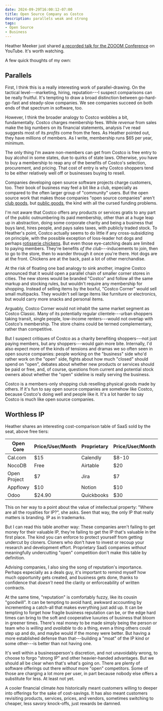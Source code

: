 ```yaml
---
date: 2024-09-29T16:00:12-07:00
title: Open Source Company as Costco
description: parallels weak and strong
tags:
- Open Source
- Business
---
```


Heather Meeker just shared [a recorded talk for the ZOOOM Conference](https://www.youtube.com/watch?v=Jt4bbwoaXK0) on YouTube.  It's worth watching.

A few quick thoughts of my own:

## Parallels

First, I think this is a really interesting work of parallel-drawing.  On the tactical level---marketing, hiring, reputation---I suspect comparisons can be really fruitful.  It's tempting to draw a broad distinction between go-hard-go-fast and steady-slow companies.  We see companies succeed on both ends of that spectrum in software, too.

However, I think the broader analogy to Costco wobbles a bit, fundamentally.  Costco charges membership fees.  While _revenue_ from sales make the big numbers on its financial statements, analysis I've read suggests most of its _profits_ come from the fees.  As Heather pointed out, they have millions of members.  As I write, membership runs $65 per year, minimum.

The only thing I'm aware non-members can get from Costco is free entry to buy alcohol in some states, due to quirks of state laws.  Otherwise, you have to buy a membership to reap any of the benefits of Costco's selection, procurement, and pricing.  That cost of entry is why Costco shoppers tend to be either relatively well off or businesses buying to resell.

Companies developing open source software projects charge customers, too.  Their book of business may feel a bit like a club, especially as compared to the often larger group of "community" users.  But the open source work that makes those companies "open source companies" aren't [club goods](https://en.wikipedia.org/wiki/Club_good), but [public goods](https://en.wikipedia.org/wiki/Public_good_(economics)), the kind with all the cursed funding problems.

I'm not aware that Costco offers any products or services gratis to any part of the public outnumbering its paid membership, other than at a huge leap up in abstraction, doing some corporate charity and being a business that buys land, hires people, and pays sales taxes, with publicly traded stock.  To Heather's point, Costco actually seems to do little if any cross-subsidizing on principle, with the possible exception of loss-leader hot dogs and perhaps [rotisserie chickens](https://www.eatthis.com/costco-rotisserie-chicken/).  But even those eye-catching deals are limited to paying members.  They're benefits _of the club_---inducements to join, then to go to the store, then to wander through it once you're there.  Hot dogs are at the front.  Chickens are at the back, past a lot of other merchandise.

At the risk of floating one bad analogy to sink another, imagine Costco announced that it would open a parallel chain of smaller corner stores in cities.  The new stores would be branded "Costco" and follow all the same markup and stocking rules, but wouldn't require any membership for shopping.  Instead of selling items by the boxful, "Costco Corner" would sell small multipacks.  They wouldn't sell large items like furniture or electronics, but would carry more snacks and personal items.

Arguably, Costco Corner would not inhabit the same market segment as Costco Classic.  Many of its potentially regular clientele---urban shoppers taking transit, single people, low-income renters---would not overlap with Costco's membership.  The store chains could be termed complementary, rather than competitive.

But I suspect critiques of Costco as a charity benefiting shoppers---not just paying members, but any shoppers---would gain more bite.  Internally, I'd also expect more of the kinds of tensions and dramas we so often seen in open source companies: people working on the "business" side who'd rather work on the "open" side, fights about how much "closed" should spend on "open", debates about whether new products or services should be paid or free, and, of course, questions from current and potential stock owners about whether the "open" sideline is really serving the business.

Costco is a members-only shopping club reselling physical goods made by others.  If it's fun to say open source companies are somehow like Costco, because Costco's doing well and people like it.  It's a lot harder to say Costco is much like open source companies.

## Worthless IP

Heather shares an interesting cost-comparison table of SaaS sold by the seat, above free tiers:

| Open Core    | Price/User/Month | Proprietary | Price/User/Month |
|--------------|------------------|-------------|------------------|
| Cal.com      | $15              | Calendly    | $8-10            |
| NocoDB       | Free             | Airtable    | $20              |
| Open Project | $7               | Jira        | $7               |
| Appflowy     | $10              | Notion      | $10              |
| Odoo         | $24.90           | Quickbooks  | $30              |

This on her way to a point about the value of intellectual property: "Where are all the royalties for IP?", she asks.  Seen that way, the only IP that really matters is branding.  IP as in trademarks.

But I can read this table another way:  These companies aren't failing to get money for their valuable IP, they're failing to get the IP that's valuable in the first place. The kind you can enforce to protect yourself from getting undercut by cloners.  Cloners who don't have to invest or recoup your research and development effort.  Proprietary SaaS companies _without_ meaningfully undercutting "open" competition don't make this table by definition.

Advising companies, I also sing the song of reputation's importance.  Perhaps especially as a deals guy, it's important to remind myself how much opportunity gets created, and business gets done, thanks to confidence that _doesn't_ need the clarity or enforceability of written contracts.

At the same time, "reputation" is comfortably fuzzy, like its cousin "goodwill".  It can be tempting to avoid hard, awkward accounting by incrementing a catch-all that makes everything just add up.  It can be tempting to forget how fragile business reputation can be, or the edge hard times can bring to the soft and cooperative luxuries of business that bloom in greener times.  There's real money to be made simply being the person or team who is _willing_ and _available_ to do a thing, even a thing others could step up and do, and maybe would if the money were better.  But having a more established defense than that---building a "moat" of the IP kind or some other---is better than not having one.

It's well within a businessperson's discretion, and not unavoidably wrong, to choose to forgo "strong IP" and other heavier-handed advantages.  But we should all be clear when that's what's going on.  There are plenty of software offerings out there _without_ more "open" competitors.  Some of those are charging a lot more per user, in part because nobody else offers a substitute for less.  At least not yet.

A cooler financial climate _has_ historically meant customers willing to deeper into offerings for the sake of cost-savings.  It has also meant customers revisiting products, services, prices, and vendors, sometimes switching to cheaper, less savory knock-offs, just rewards be damned.
